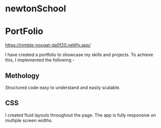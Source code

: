 # newtonSchool

# PortFolio
https://nimble-nougat-da0f20.netlify.app/

I have created a portfolio to showcase my skills and projects. To achieve this, I implemented the following -


## Methology
Structured code easy to understand and easily scalable.

## CSS
I created fluid layouts throughout the page. The app is fully responsive on multiple screen widths.
